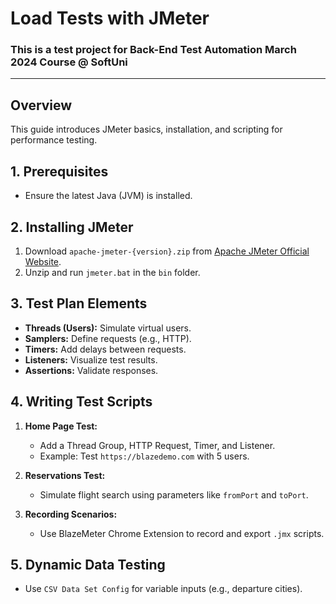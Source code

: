 # Load Tests with JMeter
### This is a test project for **Back-End Test Automation** March 2024 Course @ SoftUni
---

## Overview
This guide introduces JMeter basics, installation, and scripting for performance testing.

## 1. Prerequisites
- Ensure the latest Java (JVM) is installed.

## 2. Installing JMeter
1. Download `apache-jmeter-{version}.zip` from [Apache JMeter Official Website](https://jmeter.apache.org/).
2. Unzip and run `jmeter.bat` in the `bin` folder.

## 3. Test Plan Elements
- **Threads (Users):** Simulate virtual users.
- **Samplers:** Define requests (e.g., HTTP).
- **Timers:** Add delays between requests.
- **Listeners:** Visualize test results.
- **Assertions:** Validate responses.

## 4. Writing Test Scripts
1. **Home Page Test:**
   - Add a Thread Group, HTTP Request, Timer, and Listener.
   - Example: Test `https://blazedemo.com` with 5 users.

2. **Reservations Test:**
   - Simulate flight search using parameters like `fromPort` and `toPort`.

3. **Recording Scenarios:**
   - Use BlazeMeter Chrome Extension to record and export `.jmx` scripts.

## 5. Dynamic Data Testing
- Use `CSV Data Set Config` for variable inputs (e.g., departure cities).


